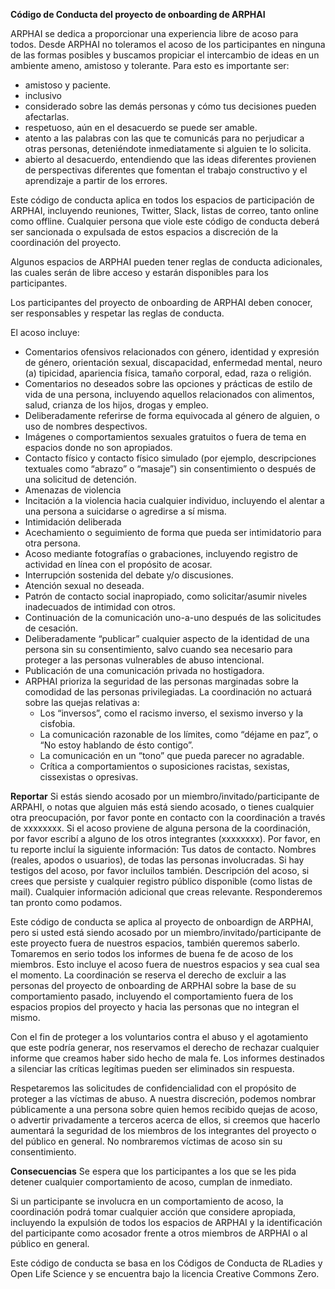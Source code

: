 **Código de Conducta del proyecto de onboarding de ARPHAI**

ARPHAI se dedica a proporcionar una experiencia libre de acoso para todos. Desde ARPHAI no toleramos el acoso de los participantes en ninguna de las formas posibles y buscamos propiciar el intercambio de ideas en un ambiente ameno, amistoso y tolerante.
Para esto es importante ser:

- amistoso y paciente.
- inclusivo 
- considerado sobre las demás personas y cómo tus decisiones pueden afectarlas.
- respetuoso, aún en el desacuerdo se puede ser amable.
- atento a las palabras con las que te comunicás para no perjudicar a otras personas, deteniéndote inmediatamente si alguien te lo solicita.
- abierto al desacuerdo, entendiendo que las ideas diferentes provienen de perspectivas diferentes que fomentan el trabajo constructivo y el aprendizaje a partir de los errores.

Este código de conducta aplica en todos los espacios de participación de ARPHAI, incluyendo reuniones, Twitter, Slack, listas de correo, tanto online como offline. Cualquier persona que viole este código de conducta deberá ser sancionada o expulsada de estos espacios a discreción de la coordinación del proyecto.

Algunos espacios de ARPHAI pueden tener reglas de conducta adicionales, las cuales serán de libre acceso y estarán disponibles para los participantes.

Los participantes del proyecto de onboarding de ARPHAI deben conocer, ser responsables y respetar las reglas de conducta.

El acoso incluye:

- Comentarios ofensivos relacionados con género, identidad y expresión de género, orientación sexual, discapacidad, enfermedad mental, neuro (a) tipicidad, apariencia física, tamaño corporal, edad, raza o religión.
- Comentarios no deseados sobre las opciones y prácticas de estilo de vida de una persona, incluyendo aquellos relacionados con alimentos, salud, crianza de los hijos, drogas y empleo.
- Deliberadamente referirse de forma equivocada al género de alguien, o uso de nombres despectivos.
- Imágenes o comportamientos sexuales gratuitos o fuera de tema en espacios donde no son apropiados.
- Contacto físico y contacto físico simulado (por ejemplo, descripciones textuales como “abrazo” o “masaje”) sin consentimiento o después de una solicitud de detención.
- Amenazas de violencia
- Incitación a la violencia hacia cualquier individuo, incluyendo el alentar a una persona a suicidarse o agredirse a sí misma.
- Intimidación deliberada
- Acechamiento o seguimiento de forma que pueda ser intimidatorio para otra persona.
- Acoso mediante fotografías o grabaciones, incluyendo registro de actividad en línea con el propósito de acosar.
- Interrupción sostenida del debate y/o discusiones.
- Atención sexual no deseada.
- Patrón de contacto social inapropiado, como solicitar/asumir niveles inadecuados de intimidad con otros.
- Continuación de la comunicación uno-a-uno después de las solicitudes de cesación.
- Deliberadamente “publicar” cualquier aspecto de la identidad de una persona sin su consentimiento, salvo cuando sea necesario para proteger a las personas vulnerables de abuso intencional.
- Publicación de una comunicación privada no hostigadora.
- ARPHAI prioriza la seguridad de las personas marginadas sobre la comodidad de las personas privilegiadas. La coordinación no actuará sobre las quejas relativas a:
	- Los “inversos”, como el racismo inverso, el sexismo inverso y la cisfobia.
	- La comunicación razonable de los límites, como “déjame en paz”, o “No estoy hablando de ésto contigo”.
	- La comunicación en un “tono” que pueda parecer no agradable.
	- Crítica a comportamientos o suposiciones racistas, sexistas, cissexistas o opresivas.

**Reportar**
Si estás siendo acosado por un miembro/invitado/participante de ARPAHI, o notas que alguien más está siendo acosado, o tienes cualquier otra preocupación, por favor ponte en contacto con la coordinación a través de xxxxxxxx. Si el acoso proviene de alguna persona de la coordinación, por favor escribí a alguno de los otros integrantes (xxxxxxxx). Por favor, en tu reporte incluí la siguiente información:
Tus datos de contacto.
Nombres (reales, apodos o usuarios), de todas las personas involucradas. Si hay testigos del acoso, por favor incluilos también.
Descripción del acoso, si crees que persiste y cualquier registro público disponible (como listas de mail).
Cualquier información adicional que creas relevante.
Responderemos tan pronto como podamos.

Este código de conducta se aplica al proyecto de onboardign de ARPHAI, pero si usted está siendo acosado por un miembro/invitado/participante de este proyecto fuera de nuestros espacios, también queremos saberlo. Tomaremos en serio todos los informes de buena fe de acoso de los miembros. Esto incluye el acoso fuera de nuestros espacios y sea cual sea el momento. La coordinación se reserva el derecho de excluir a las personas del proyecto de onboarding de ARPHAI sobre la base de su comportamiento pasado, incluyendo el comportamiento fuera de los espacios propios del proyecto y hacia las personas que no integran el mismo.

Con el fin de proteger a los voluntarios contra el abuso y el agotamiento que este podría generar, nos reservamos el derecho de rechazar cualquier informe que creamos haber sido hecho de mala fe. Los informes destinados a silenciar las críticas legítimas pueden ser eliminados sin respuesta.

Respetaremos las solicitudes de confidencialidad con el propósito de proteger a las víctimas de abuso. A nuestra discreción, podemos nombrar públicamente a una persona sobre quien hemos recibido quejas de acoso, o advertir privadamente a terceros acerca de ellos, si creemos que hacerlo aumentará la seguridad de los miembros de los integrantes del proyecto o del público en general. No nombraremos víctimas de acoso sin su consentimiento.

**Consecuencias**
Se espera que los participantes a los que se les pida detener cualquier comportamiento de acoso, cumplan de inmediato.

Si un participante se involucra en un comportamiento de acoso, la coordinación podrá tomar cualquier acción que considere apropiada, incluyendo la expulsión de todos los espacios de ARPHAI y la identificación del participante como acosador frente a otros miembros de ARPHAI o al público en general.

Este código de conducta se basa en los Códigos de Conducta de RLadies y Open Life Science y se encuentra bajo la licencia Creative Commons Zero.

